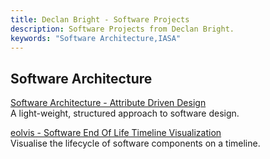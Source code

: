 ```yaml
---
title: Declan Bright - Software Projects
description: Software Projects from Declan Bright.
keywords: "Software Architecture,IASA"
---
```


## Software Architecture

[Software Architecture - Attribute Driven Design](/software-architecture-attribute-driven-design/) \
A light-weight, structured approach to software design.

[eolvis - Software End Of Life Timeline Visualization](/eolvis/) \
Visualise the lifecycle of software components on a timeline.
